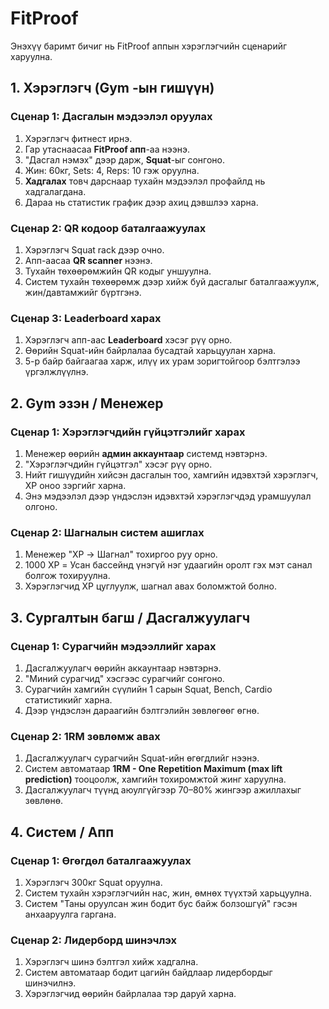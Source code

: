 # FitProof

Энэхүү баримт бичиг нь FitProof аппын хэрэглэгчийн сценарийг харуулна.  


## 1. Хэрэглэгч (Gym -ын гишүүн)

### Сценар 1: Дасгалын мэдээлэл оруулах
1. Хэрэглэгч фитнест ирнэ.  
2. Гар утаснаасаа **FitProof апп**-аа нээнэ.  
3. "Дасгал нэмэх" дээр дарж, **Squat**-ыг сонгоно.  
4. Жин: 60кг, Sets: 4, Reps: 10 гэж оруулна.  
5. **Хадгалах** товч дарснаар тухайн мэдээлэл профайлд нь хадгалагдана.  
6. Дараа нь статистик график дээр ахиц дэвшлээ харна.  

### Сценар 2: QR кодоор баталгаажуулах
1. Хэрэглэгч Squat rack дээр очно.  
2. Апп-аасаа **QR scanner** нээнэ.  
3. Тухайн төхөөрөмжийн QR кодыг уншуулна.  
4. Систем тухайн төхөөрөмж дээр хийж буй дасгалыг баталгаажуулж, жин/давтамжийг бүртгэнэ.  

### Сценар 3: Leaderboard харах
1. Хэрэглэгч апп-аас **Leaderboard** хэсэг рүү орно.  
2. Өөрийн Squat-ийн байрлалаа бусадтай харьцуулан харна.  
3. 5-р байр байгаагаа харж, илүү их урам зоригтойгоор бэлтгэлээ үргэлжлүүлнэ.  

## 2. Gym эзэн / Менежер

### Сценар 1: Хэрэглэгчдийн гүйцэтгэлийг харах
1. Менежер өөрийн **админ аккаунтаар** системд нэвтэрнэ.  
2. "Хэрэглэгчдийн гүйцэтгэл" хэсэг рүү орно.  
3. Нийт гишүүдийн хийсэн дасгалын тоо, хамгийн идэвхтэй хэрэглэгч, XP оноо зэргийг харна.  
4. Энэ мэдээлэл дээр үндэслэн идэвхтэй хэрэглэгчдэд урамшуулал олгоно.  

### Сценар 2: Шагналын систем ашиглах
1. Менежер "XP → Шагнал" тохиргоо руу орно.  
2. 1000 XP = Усан бассейнд үнэгүй нэг удаагийн оролт гэх мэт санал болгож тохируулна.  
3. Хэрэглэгчид XP цуглуулж, шагнал авах боломжтой болно.  


## 3. Сургалтын багш / Дасгалжуулагч

### Сценар 1: Сурагчийн мэдээллийг харах
1. Дасгалжуулагч өөрийн аккаунтаар нэвтэрнэ.  
2. "Миний сурагчид" хэсгээс сурагчийг сонгоно.  
3. Сурагчийн хамгийн сүүлийн 1 сарын Squat, Bench, Cardio статистикийг харна.  
4. Дээр үндэслэн дараагийн бэлтгэлийн зөвлөгөөг өгнө.  

### Сценар 2: 1RM зөвлөмж авах
1. Дасгалжуулагч сурагчийн Squat-ийн өгөгдлийг нээнэ.  
2. Систем автоматаар **1RM - One Repetition Maximum (max lift prediction)** тооцоолж, хамгийн тохиромжтой жинг харуулна.  
3. Дасгалжуулагч түүнд аюулгүйгээр 70–80% жингээр ажиллахыг зөвлөнө.  


## 4. Систем / Апп

### Сценар 1: Өгөгдөл баталгаажуулах
1. Хэрэглэгч 300кг Squat оруулна.  
2. Систем тухайн хэрэглэгчийн нас, жин, өмнөх түүхтэй харьцуулна.  
3. Систем "Таны оруулсан жин бодит бус байж болзошгүй" гэсэн анхааруулга гаргана.  

### Сценар 2: Лидерборд шинэчлэх
1. Хэрэглэгч шинэ бэлтгэл хийж хадгална.  
2. Систем автоматаар бодит цагийн байдлаар лидербордыг шинэчилнэ.  
3. Хэрэглэгчид өөрийн байрлалаа тэр даруй харна.  

